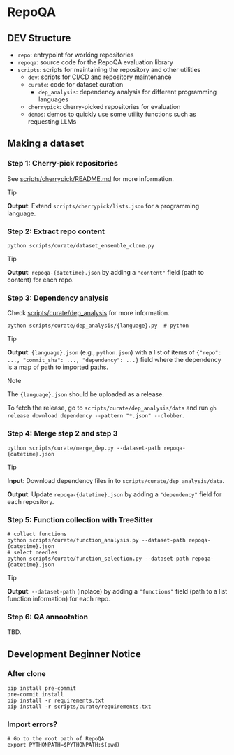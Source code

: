 # RepoQA

## DEV Structure

- `repo`: entrypoint for working repositories
- `repoqa`: source code for the RepoQA evaluation library
- `scripts`: scripts for maintaining the repository and other utilities
  - `dev`: scripts for CI/CD and repository maintenance
  - `curate`: code for dataset curation
    - `dep_analysis`: dependency analysis for different programming languages
  - `cherrypick`: cherry-picked repositories for evaluation
  - `demos`: demos to quickly use some utility functions such as requesting LLMs


## Making a dataset


### Step 1: Cherry-pick repositories

See [scripts/cherrypick/README.md](cherrypick/README.md) for more information.


> [!Tip]
>
> **Output**: Extend `scripts/cherrypick/lists.json` for a programming language.


### Step 2: Extract repo content

```shell
python scripts/curate/dataset_ensemble_clone.py
```

> [!Tip]
>
> **Output**: `repoqa-{datetime}.json` by adding a `"content"` field (path to content) for each repo.


### Step 3: Dependency analysis

Check [scripts/curate/dep_analysis](scripts/curate/dep_analysis) for more information.

```shell
python scripts/curate/dep_analysis/{language}.py  # python
```

> [!Tip]
>
> **Output**: `{language}.json` (e.g., `python.json`) with a list of items of `{"repo": ..., "commit_sha": ..., "dependency": ...}` field where the dependency is a map of path to imported paths.

> [!Note]
>
> The `{language}.json` should be uploaded as a release.
>
> To fetch the release, go to `scripts/curate/dep_analysis/data` and run `gh release download dependency --pattern "*.json" --clobber`.


### Step 4: Merge step 2 and step 3

```shell
python scripts/curate/merge_dep.py --dataset-path repoqa-{datetime}.json
```

> [!Tip]
>
> **Input**: Download dependency files in to `scripts/curate/dep_analysis/data`.
>
> **Output**: Update `repoqa-{datetime}.json` by adding a `"dependency"` field for each repository.


### Step 5: Function collection with TreeSitter

```shell
# collect functions
python scripts/curate/function_analysis.py --dataset-path repoqa-{datetime}.json
# select needles
python scripts/curate/function_selection.py --dataset-path repoqa-{datetime}.json
```

> [!Tip]
>
> **Output**: `--dataset-path` (inplace) by adding a `"functions"` field (path to a list function information) for each repo.


### Step 6: QA annootation

TBD.


## Development Beginner Notice


### After clone

```shell
pip install pre-commit
pre-commit install
pip install -r requirements.txt
pip install -r scripts/curate/requirements.txt
```


### Import errors?

```shell
# Go to the root path of RepoQA
export PYTHONPATH=$PYTHONPATH:$(pwd)
```
